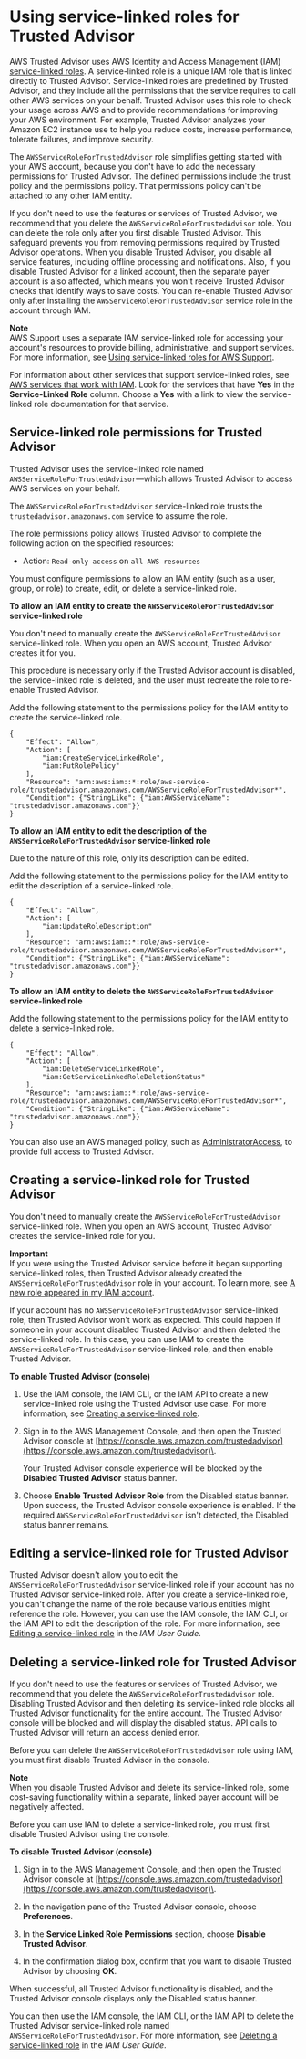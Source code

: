 # Using service\-linked roles for Trusted Advisor<a name="using-service-linked-roles-ta"></a>

AWS Trusted Advisor uses AWS Identity and Access Management \(IAM\) [ service\-linked roles](https://docs.aws.amazon.com/IAM/latest/UserGuide/id_roles_terms-and-concepts.html#iam-term-service-linked-role)\. A service\-linked role is a unique IAM role that is linked directly to Trusted Advisor\. Service\-linked roles are predefined by Trusted Advisor, and they include all the permissions that the service requires to call other AWS services on your behalf\. Trusted Advisor uses this role to check your usage across AWS and to provide recommendations for improving your AWS environment\. For example, Trusted Advisor analyzes your Amazon EC2 instance use to help you reduce costs, increase performance, tolerate failures, and improve security\.

The `AWSServiceRoleForTrustedAdvisor` role simplifies getting started with your AWS account, because you don't have to add the necessary permissions for Trusted Advisor\. The defined permissions include the trust policy and the permissions policy\. That permissions policy can't be attached to any other IAM entity\.

If you don't need to use the features or services of Trusted Advisor, we recommend that you delete the `AWSServiceRoleForTrustedAdvisor` role\. You can delete the role only after you first disable Trusted Advisor\. This safeguard prevents you from removing permissions required by Trusted Advisor operations\. When you disable Trusted Advisor, you disable all service features, including offline processing and notifications\. Also, if you disable Trusted Advisor for a linked account, then the separate payer account is also affected, which means you won't receive Trusted Advisor checks that identify ways to save costs\. You can re\-enable Trusted Advisor only after installing the `AWSServiceRoleForTrustedAdvisor` service role in the account through IAM\.

**Note**  
AWS Support uses a separate IAM service\-linked role for accessing your account's resources to provide billing, administrative, and support services\. For more information, see [Using service\-linked roles for AWS Support](using-service-linked-roles-sup.md)\.

For information about other services that support service\-linked roles, see [AWS services that work with IAM](https://docs.aws.amazon.com/IAM/latest/UserGuide/reference_aws-services-that-work-with-iam.html)\. Look for the services that have **Yes** in the **Service\-Linked Role** column\. Choose a **Yes** with a link to view the service\-linked role documentation for that service\.

## Service\-linked role permissions for Trusted Advisor<a name="service-linked-role-permissions-ta"></a>

Trusted Advisor uses the service\-linked role named `AWSServiceRoleForTrustedAdvisor`—which allows Trusted Advisor to access AWS services on your behalf\.

The `AWSServiceRoleForTrustedAdvisor` service\-linked role trusts the `trustedadvisor.amazonaws.com` service to assume the role\.

The role permissions policy allows Trusted Advisor to complete the following action on the specified resources:
+ Action: `Read-only access` on `all AWS resources`

You must configure permissions to allow an IAM entity \(such as a user, group, or role\) to create, edit, or delete a service\-linked role\.

**To allow an IAM entity to create the `AWSServiceRoleForTrustedAdvisor` service\-linked role**

You don't need to manually create the `AWSServiceRoleForTrustedAdvisor` service\-linked role\. When you open an AWS account, Trusted Advisor creates it for you\.

This procedure is necessary only if the Trusted Advisor account is disabled, the service\-linked role is deleted, and the user must recreate the role to re\-enable Trusted Advisor\.

Add the following statement to the permissions policy for the IAM entity to create the service\-linked role\.

```
{
    "Effect": "Allow",
    "Action": [
        "iam:CreateServiceLinkedRole",
        "iam:PutRolePolicy"
    ],
    "Resource": "arn:aws:iam::*:role/aws-service-role/trustedadvisor.amazonaws.com/AWSServiceRoleForTrustedAdvisor*",
    "Condition": {"StringLike": {"iam:AWSServiceName": "trustedadvisor.amazonaws.com"}}
}
```

**To allow an IAM entity to edit the description of the `AWSServiceRoleForTrustedAdvisor` service\-linked role**

Due to the nature of this role, only its description can be edited\.

Add the following statement to the permissions policy for the IAM entity to edit the description of a service\-linked role\.

```
{
    "Effect": "Allow",
    "Action": [
        "iam:UpdateRoleDescription"
    ],
    "Resource": "arn:aws:iam::*:role/aws-service-role/trustedadvisor.amazonaws.com/AWSServiceRoleForTrustedAdvisor*",
    "Condition": {"StringLike": {"iam:AWSServiceName": "trustedadvisor.amazonaws.com"}}
}
```

**To allow an IAM entity to delete the `AWSServiceRoleForTrustedAdvisor` service\-linked role**

Add the following statement to the permissions policy for the IAM entity to delete a service\-linked role\.

```
{
    "Effect": "Allow",
    "Action": [
        "iam:DeleteServiceLinkedRole",
        "iam:GetServiceLinkedRoleDeletionStatus"
    ],
    "Resource": "arn:aws:iam::*:role/aws-service-role/trustedadvisor.amazonaws.com/AWSServiceRoleForTrustedAdvisor*",
    "Condition": {"StringLike": {"iam:AWSServiceName": "trustedadvisor.amazonaws.com"}}
}
```

You can also use an AWS managed policy, such as [AdministratorAccess](https://console.aws.amazon.com/iam/home#policies/arn:aws:iam::aws:policy/AdministratorAccess), to provide full access to Trusted Advisor\.

## Creating a service\-linked role for Trusted Advisor<a name="create-service-linked-role-ta"></a>

You don't need to manually create the `AWSServiceRoleForTrustedAdvisor` service\-linked role\. When you open an AWS account, Trusted Advisor creates the service\-linked role for you\.

**Important**  
If you were using the Trusted Advisor service before it began supporting service\-linked roles, then Trusted Advisor already created the `AWSServiceRoleForTrustedAdvisor` role in your account\. To learn more, see [A new role appeared in my IAM account](https://docs.aws.amazon.com/IAM/latest/UserGuide/troubleshoot_roles.html#troubleshoot_roles_new-role-appeared)\.

If your account has no `AWSServiceRoleForTrustedAdvisor` service\-linked role, then Trusted Advisor won't work as expected\. This could happen if someone in your account disabled Trusted Advisor and then deleted the service\-linked role\. In this case, you can use IAM to create the `AWSServiceRoleForTrustedAdvisor` service\-linked role, and then enable Trusted Advisor\.

**To enable Trusted Advisor \(console\)**

1.  Use the IAM console, the IAM CLI, or the IAM API to create a new service\-linked role using the Trusted Advisor use case\. For more information, see [Creating a service\-linked role](https://docs.aws.amazon.com/IAM/latest/UserGuide/using-service-linked-roles.html#create-service-linked-role)\.

1. Sign in to the AWS Management Console, and then open the Trusted Advisor console at [https://console.aws.amazon.com/trustedadvisor](https://console.aws.amazon.com/trustedadvisor)\.

   Your Trusted Advisor console experience will be blocked by the **Disabled Trusted Advisor** status banner\.

1. Choose **Enable Trusted Advisor Role** from the Disabled status banner\. Upon success, the Trusted Advisor console experience is enabled\. If the required `AWSServiceRoleForTrustedAdvisor` isn't detected, the Disabled status banner remains\.

## Editing a service\-linked role for Trusted Advisor<a name="edit-service-linked-role-ta"></a>

Trusted Advisor doesn't allow you to edit the `AWSServiceRoleForTrustedAdvisor` service\-linked role if your account has no Trusted Advisor service\-linked role\. After you create a service\-linked role, you can't change the name of the role because various entities might reference the role\. However, you can use the IAM console, the IAM CLI, or the IAM API to edit the description of the role\. For more information, see [Editing a service\-linked role](https://docs.aws.amazon.com/IAM/latest/UserGuide/using-service-linked-roles.html#edit-service-linked-role) in the *IAM User Guide*\.

## Deleting a service\-linked role for Trusted Advisor<a name="delete-service-linked-role-ta"></a>

If you don't need to use the features or services of Trusted Advisor, we recommend that you delete the `AWSServiceRoleForTrustedAdvisor` role\. Disabling Trusted Advisor and then deleting its service\-linked role blocks all Trusted Advisor functionality for the entire account\. The Trusted Advisor console will be blocked and will display the disabled status\. API calls to Trusted Advisor will return an access denied error\.

Before you can delete the `AWSServiceRoleForTrustedAdvisor` role using IAM, you must first disable Trusted Advisor in the console\.

**Note**  
When you disable Trusted Advisor and delete its service\-linked role, some cost\-saving functionality within a separate, linked payer account will be negatively affected\.

Before you can use IAM to delete a service\-linked role, you must first disable Trusted Advisor using the console\.

**To disable Trusted Advisor \(console\)**

1. Sign in to the AWS Management Console, and then open the Trusted Advisor console at [https://console.aws.amazon.com/trustedadvisor](https://console.aws.amazon.com/trustedadvisor)\.

1. In the navigation pane of the Trusted Advisor console, choose **Preferences**\.

1. In the **Service Linked Role Permissions** section, choose **Disable Trusted Advisor**\.

1. In the confirmation dialog box, confirm that you want to disable Trusted Advisor by choosing **OK**\.

When successful, all Trusted Advisor functionality is disabled, and the Trusted Advisor console displays only the Disabled status banner\.

You can then use the IAM console, the IAM CLI, or the IAM API to delete the Trusted Advisor service\-linked role named `AWSServiceRoleForTrustedAdvisor`\. For more information, see [Deleting a service\-linked role](https://docs.aws.amazon.com/IAM/latest/UserGuide/using-service-linked-roles.html#delete-service-linked-role) in the *IAM User Guide*\.
